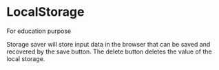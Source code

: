 # LocalStorage

For education purpose


Storage saver will store input data in the browser that can be saved and recovered by the save button. The delete button deletes the value of the local storage.
